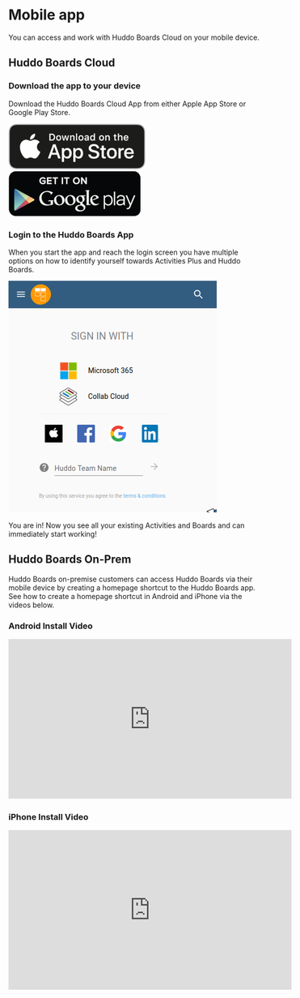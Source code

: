 # Mobile app

You can access and work with Huddo Boards Cloud on your mobile device.

## Huddo Boards Cloud

### Download the app to your device

Download the Huddo Boards Cloud App from either Apple App Store or Google Play Store.

[![App Store](../../assets/images/app-store.png)](https://apps.apple.com/au/app/huddo-boards-for-cloud/id1348187330)
[![Google Play](../../assets/images/google-play.png)](https://play.google.com/store/apps/details?id=com.huddo.boards.twa&hl=en_AU)

### Login to the Huddo Boards App

When you start the app and reach the login screen you have multiple options on how to identify yourself towards Activities Plus and Huddo Boards.

![Choose Login Option](../boards-login.png)

You are in! Now you see all your existing Activities and Boards and can immediately start working!

## Huddo Boards On-Prem

Huddo Boards on-premise customers can access Huddo Boards via their mobile device by creating a homepage shortcut to the Huddo Boards app.
See how to create a homepage shortcut in Android and iPhone via the videos below.

### Android Install Video

<iframe width="560" height="315" src="https://www.youtube.com/embed/0p14S4UAwUY?si=6f9yZ3I3c6I41rxi" title="YouTube video player" frameborder="0" allow="accelerometer; autoplay; clipboard-write; encrypted-media; gyroscope; picture-in-picture; web-share" referrerpolicy="strict-origin-when-cross-origin" allowfullscreen></iframe>

### iPhone Install Video

<iframe width="560" height="315" src="https://www.youtube.com/embed/BmdMWMk950Q?si=a1bUPB67E_m8pM3S" title="YouTube video player" frameborder="0" allow="accelerometer; autoplay; clipboard-write; encrypted-media; gyroscope; picture-in-picture; web-share" referrerpolicy="strict-origin-when-cross-origin" allowfullscreen></iframe>